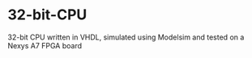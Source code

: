 # 32-bit-CPU
32-bit CPU written in VHDL, simulated using Modelsim and tested on a Nexys A7 FPGA board
